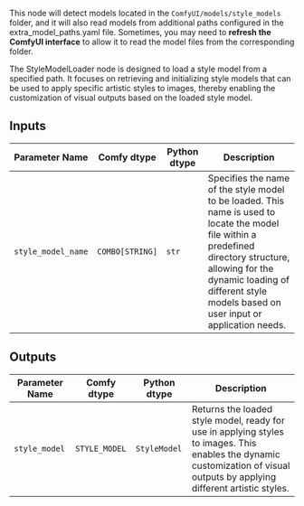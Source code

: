 This node will detect models located in the `ComfyUI/models/style_models` folder, and it will also read models from additional paths configured in the extra_model_paths.yaml file. Sometimes, you may need to **refresh the ComfyUI interface** to allow it to read the model files from the corresponding folder.

The StyleModelLoader node is designed to load a style model from a specified path. It focuses on retrieving and initializing style models that can be used to apply specific artistic styles to images, thereby enabling the customization of visual outputs based on the loaded style model.

## Inputs

| Parameter Name      | Comfy dtype     | Python dtype | Description                                                                                       |
|---------------------|-----------------|--------------|---------------------------------------------------------------------------------------------------|
| `style_model_name`  | `COMBO[STRING]` | `str`        | Specifies the name of the style model to be loaded. This name is used to locate the model file within a predefined directory structure, allowing for the dynamic loading of different style models based on user input or application needs. |

## Outputs

| Parameter Name  | Comfy dtype   | Python dtype | Description                                                                                       |
|-----------------|---------------|--------------|---------------------------------------------------------------------------------------------------|
| `style_model`   | `STYLE_MODEL` | `StyleModel` | Returns the loaded style model, ready for use in applying styles to images. This enables the dynamic customization of visual outputs by applying different artistic styles. |
